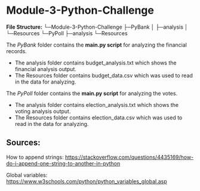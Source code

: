 # Module-3-Python-Challenge

**File Structure:**
└─Module-3-Python-Challenge
  ├─PyBank
  │  ├─analysis
  │  └─Resources
  └─PyPoll
      ├─analysis
      └─Resources

The *PyBank* folder contains the **main.py script** for analyzing the financial records.
+ The analysis folder contains budget_analysis.txt which shows the financial analysis output.
+ The Resources folder contains budget_data.csv which was used to read in the data for analyzing.

The *PyPoll* folder contains the **main.py script** for analyzing the votes.
+ The analysis folder contains election_analysis.txt which shows the voting analysis output.
+ The Resources folder contains election_data.csv which was used to read in the data for analyzing.

## Sources:

How to append strings:
https://stackoverflow.com/questions/4435169/how-do-i-append-one-string-to-another-in-python

Global variables:
https://www.w3schools.com/python/python_variables_global.asp
